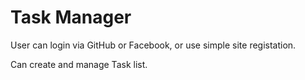 Task Manager
============

User can login via GitHub or Facebook, or use simple site registation.

Can create and manage Task list.

